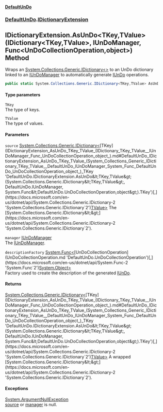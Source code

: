 #### [DefaultUnDo](DefaultUnDo.md 'DefaultUnDo')
### [DefaultUnDo](DefaultUnDo.md#DefaultUnDo 'DefaultUnDo').[IDictionaryExtension](IDictionaryExtension.md 'DefaultUnDo.IDictionaryExtension')
## IDictionaryExtension.AsUnDo&lt;TKey,TValue&gt;(IDictionary&lt;TKey,TValue&gt;, IUnDoManager, Func&lt;UnDoCollectionOperation,object&gt;) Method
Wraps an [System.Collections.Generic.IDictionary&lt;&gt;](https://docs.microsoft.com/en-us/dotnet/api/System.Collections.Generic.IDictionary-2 'System.Collections.Generic.IDictionary`2') to an UnDo dictionary linked to an [IUnDoManager](IUnDoManager.md 'DefaultUnDo.IUnDoManager') to automatically generate [IUnDo](IUnDo.md 'DefaultUnDo.IUnDo') operations.  
```csharp
public static System.Collections.Generic.IDictionary<TKey,TValue> AsUnDo<TKey,TValue>(this System.Collections.Generic.IDictionary<TKey,TValue> source, DefaultUnDo.IUnDoManager manager, System.Func<DefaultUnDo.UnDoCollectionOperation,object> descriptionFactory=null);
```
#### Type parameters
<a name='DefaultUnDo_IDictionaryExtension_AsUnDo_TKey_TValue_(System_Collections_Generic_IDictionary_TKey_TValue__DefaultUnDo_IUnDoManager_System_Func_DefaultUnDo_UnDoCollectionOperation_object_)_TKey'></a>
`TKey`  
The type of keys.
  
<a name='DefaultUnDo_IDictionaryExtension_AsUnDo_TKey_TValue_(System_Collections_Generic_IDictionary_TKey_TValue__DefaultUnDo_IUnDoManager_System_Func_DefaultUnDo_UnDoCollectionOperation_object_)_TValue'></a>
`TValue`  
The type of values.
  
#### Parameters
<a name='DefaultUnDo_IDictionaryExtension_AsUnDo_TKey_TValue_(System_Collections_Generic_IDictionary_TKey_TValue__DefaultUnDo_IUnDoManager_System_Func_DefaultUnDo_UnDoCollectionOperation_object_)_source'></a>
`source` [System.Collections.Generic.IDictionary&lt;](https://docs.microsoft.com/en-us/dotnet/api/System.Collections.Generic.IDictionary-2 'System.Collections.Generic.IDictionary`2')[TKey](IDictionaryExtension_AsUnDo_TKey_TValue_(IDictionary_TKey_TValue__IUnDoManager_Func_UnDoCollectionOperation_object_).md#DefaultUnDo_IDictionaryExtension_AsUnDo_TKey_TValue_(System_Collections_Generic_IDictionary_TKey_TValue__DefaultUnDo_IUnDoManager_System_Func_DefaultUnDo_UnDoCollectionOperation_object_)_TKey 'DefaultUnDo.IDictionaryExtension.AsUnDo&lt;TKey,TValue&gt;(System.Collections.Generic.IDictionary&lt;TKey,TValue&gt;, DefaultUnDo.IUnDoManager, System.Func&lt;DefaultUnDo.UnDoCollectionOperation,object&gt;).TKey')[,](https://docs.microsoft.com/en-us/dotnet/api/System.Collections.Generic.IDictionary-2 'System.Collections.Generic.IDictionary`2')[TValue](IDictionaryExtension_AsUnDo_TKey_TValue_(IDictionary_TKey_TValue__IUnDoManager_Func_UnDoCollectionOperation_object_).md#DefaultUnDo_IDictionaryExtension_AsUnDo_TKey_TValue_(System_Collections_Generic_IDictionary_TKey_TValue__DefaultUnDo_IUnDoManager_System_Func_DefaultUnDo_UnDoCollectionOperation_object_)_TValue 'DefaultUnDo.IDictionaryExtension.AsUnDo&lt;TKey,TValue&gt;(System.Collections.Generic.IDictionary&lt;TKey,TValue&gt;, DefaultUnDo.IUnDoManager, System.Func&lt;DefaultUnDo.UnDoCollectionOperation,object&gt;).TValue')[&gt;](https://docs.microsoft.com/en-us/dotnet/api/System.Collections.Generic.IDictionary-2 'System.Collections.Generic.IDictionary`2')  
The [System.Collections.Generic.IDictionary&lt;&gt;](https://docs.microsoft.com/en-us/dotnet/api/System.Collections.Generic.IDictionary-2 'System.Collections.Generic.IDictionary`2').
  
<a name='DefaultUnDo_IDictionaryExtension_AsUnDo_TKey_TValue_(System_Collections_Generic_IDictionary_TKey_TValue__DefaultUnDo_IUnDoManager_System_Func_DefaultUnDo_UnDoCollectionOperation_object_)_manager'></a>
`manager` [IUnDoManager](IUnDoManager.md 'DefaultUnDo.IUnDoManager')  
The [IUnDoManager](IUnDoManager.md 'DefaultUnDo.IUnDoManager').
  
<a name='DefaultUnDo_IDictionaryExtension_AsUnDo_TKey_TValue_(System_Collections_Generic_IDictionary_TKey_TValue__DefaultUnDo_IUnDoManager_System_Func_DefaultUnDo_UnDoCollectionOperation_object_)_descriptionFactory'></a>
`descriptionFactory` [System.Func&lt;](https://docs.microsoft.com/en-us/dotnet/api/System.Func-2 'System.Func`2')[UnDoCollectionOperation](UnDoCollectionOperation.md 'DefaultUnDo.UnDoCollectionOperation')[,](https://docs.microsoft.com/en-us/dotnet/api/System.Func-2 'System.Func`2')[System.Object](https://docs.microsoft.com/en-us/dotnet/api/System.Object 'System.Object')[&gt;](https://docs.microsoft.com/en-us/dotnet/api/System.Func-2 'System.Func`2')  
Factory used to create the description of the generated [IUnDo](IUnDo.md 'DefaultUnDo.IUnDo').
  
#### Returns
[System.Collections.Generic.IDictionary&lt;](https://docs.microsoft.com/en-us/dotnet/api/System.Collections.Generic.IDictionary-2 'System.Collections.Generic.IDictionary`2')[TKey](IDictionaryExtension_AsUnDo_TKey_TValue_(IDictionary_TKey_TValue__IUnDoManager_Func_UnDoCollectionOperation_object_).md#DefaultUnDo_IDictionaryExtension_AsUnDo_TKey_TValue_(System_Collections_Generic_IDictionary_TKey_TValue__DefaultUnDo_IUnDoManager_System_Func_DefaultUnDo_UnDoCollectionOperation_object_)_TKey 'DefaultUnDo.IDictionaryExtension.AsUnDo&lt;TKey,TValue&gt;(System.Collections.Generic.IDictionary&lt;TKey,TValue&gt;, DefaultUnDo.IUnDoManager, System.Func&lt;DefaultUnDo.UnDoCollectionOperation,object&gt;).TKey')[,](https://docs.microsoft.com/en-us/dotnet/api/System.Collections.Generic.IDictionary-2 'System.Collections.Generic.IDictionary`2')[TValue](IDictionaryExtension_AsUnDo_TKey_TValue_(IDictionary_TKey_TValue__IUnDoManager_Func_UnDoCollectionOperation_object_).md#DefaultUnDo_IDictionaryExtension_AsUnDo_TKey_TValue_(System_Collections_Generic_IDictionary_TKey_TValue__DefaultUnDo_IUnDoManager_System_Func_DefaultUnDo_UnDoCollectionOperation_object_)_TValue 'DefaultUnDo.IDictionaryExtension.AsUnDo&lt;TKey,TValue&gt;(System.Collections.Generic.IDictionary&lt;TKey,TValue&gt;, DefaultUnDo.IUnDoManager, System.Func&lt;DefaultUnDo.UnDoCollectionOperation,object&gt;).TValue')[&gt;](https://docs.microsoft.com/en-us/dotnet/api/System.Collections.Generic.IDictionary-2 'System.Collections.Generic.IDictionary`2')  
A wrapped [System.Collections.Generic.IDictionary&lt;&gt;](https://docs.microsoft.com/en-us/dotnet/api/System.Collections.Generic.IDictionary-2 'System.Collections.Generic.IDictionary`2').
#### Exceptions
[System.ArgumentNullException](https://docs.microsoft.com/en-us/dotnet/api/System.ArgumentNullException 'System.ArgumentNullException')  
[source](IDictionaryExtension_AsUnDo_TKey_TValue_(IDictionary_TKey_TValue__IUnDoManager_Func_UnDoCollectionOperation_object_).md#DefaultUnDo_IDictionaryExtension_AsUnDo_TKey_TValue_(System_Collections_Generic_IDictionary_TKey_TValue__DefaultUnDo_IUnDoManager_System_Func_DefaultUnDo_UnDoCollectionOperation_object_)_source 'DefaultUnDo.IDictionaryExtension.AsUnDo&lt;TKey,TValue&gt;(System.Collections.Generic.IDictionary&lt;TKey,TValue&gt;, DefaultUnDo.IUnDoManager, System.Func&lt;DefaultUnDo.UnDoCollectionOperation,object&gt;).source') or [manager](IDictionaryExtension_AsUnDo_TKey_TValue_(IDictionary_TKey_TValue__IUnDoManager_Func_UnDoCollectionOperation_object_).md#DefaultUnDo_IDictionaryExtension_AsUnDo_TKey_TValue_(System_Collections_Generic_IDictionary_TKey_TValue__DefaultUnDo_IUnDoManager_System_Func_DefaultUnDo_UnDoCollectionOperation_object_)_manager 'DefaultUnDo.IDictionaryExtension.AsUnDo&lt;TKey,TValue&gt;(System.Collections.Generic.IDictionary&lt;TKey,TValue&gt;, DefaultUnDo.IUnDoManager, System.Func&lt;DefaultUnDo.UnDoCollectionOperation,object&gt;).manager') is null.
